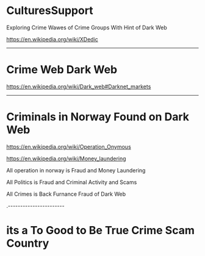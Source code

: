 # CulturesSupport
Exploring Crime Wawes of Crime Groups With Hint of Dark Web


https://en.wikipedia.org/wiki/XDedic

---------------------

# Crime Web Dark Web




https://en.wikipedia.org/wiki/Dark_web#Darknet_markets

------------------

# Criminals in Norway Found on Dark Web


https://en.wikipedia.org/wiki/Operation_Onymous


https://en.wikipedia.org/wiki/Money_laundering


All operation in norway is Fraud and Money Laundering

All Politics is Fraud and Criminal Activity and Scams

All Crimes is Back Furnance Fraud of Dark Web



.-----------------------


# its a To Good to Be True Crime Scam Country
